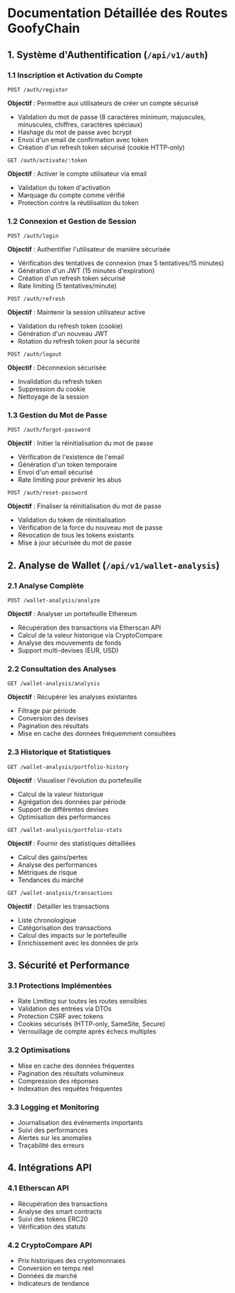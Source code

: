 # Documentation Détaillée des Routes GoofyChain

## 1. Système d'Authentification (`/api/v1/auth`)

### 1.1 Inscription et Activation du Compte
```http
POST /auth/register
```
**Objectif** : Permettre aux utilisateurs de créer un compte sécurisé
- Validation du mot de passe (8 caractères minimum, majuscules, minuscules, chiffres, caractères spéciaux)
- Hashage du mot de passe avec bcrypt
- Envoi d'un email de confirmation avec token
- Création d'un refresh token sécurisé (cookie HTTP-only)

```http
GET /auth/activate/:token
```
**Objectif** : Activer le compte utilisateur via email
- Validation du token d'activation
- Marquage du compte comme vérifié
- Protection contre la réutilisation du token

### 1.2 Connexion et Gestion de Session
```http
POST /auth/login
```
**Objectif** : Authentifier l'utilisateur de manière sécurisée
- Vérification des tentatives de connexion (max 5 tentatives/15 minutes)
- Génération d'un JWT (15 minutes d'expiration)
- Création d'un refresh token sécurisé
- Rate limiting (5 tentatives/minute)

```http
POST /auth/refresh
```
**Objectif** : Maintenir la session utilisateur active
- Validation du refresh token (cookie)
- Génération d'un nouveau JWT
- Rotation du refresh token pour la sécurité

```http
POST /auth/logout
```
**Objectif** : Déconnexion sécurisée
- Invalidation du refresh token
- Suppression du cookie
- Nettoyage de la session

### 1.3 Gestion du Mot de Passe
```http
POST /auth/forgot-password
```
**Objectif** : Initier la réinitialisation du mot de passe
- Vérification de l'existence de l'email
- Génération d'un token temporaire
- Envoi d'un email sécurisé
- Rate limiting pour prévenir les abus

```http
POST /auth/reset-password
```
**Objectif** : Finaliser la réinitialisation du mot de passe
- Validation du token de réinitialisation
- Vérification de la force du nouveau mot de passe
- Révocation de tous les tokens existants
- Mise à jour sécurisée du mot de passe

## 2. Analyse de Wallet (`/api/v1/wallet-analysis`)

### 2.1 Analyse Complète
```http
POST /wallet-analysis/analyze
```
**Objectif** : Analyser un portefeuille Ethereum
- Récupération des transactions via Etherscan API
- Calcul de la valeur historique via CryptoCompare
- Analyse des mouvements de fonds
- Support multi-devises (EUR, USD)

### 2.2 Consultation des Analyses
```http
GET /wallet-analysis/analysis
```
**Objectif** : Récupérer les analyses existantes
- Filtrage par période
- Conversion des devises
- Pagination des résultats
- Mise en cache des données fréquemment consultées

### 2.3 Historique et Statistiques
```http
GET /wallet-analysis/portfolio-history
```
**Objectif** : Visualiser l'évolution du portefeuille
- Calcul de la valeur historique
- Agrégation des données par période
- Support de différentes devises
- Optimisation des performances

```http
GET /wallet-analysis/portfolio-stats
```
**Objectif** : Fournir des statistiques détaillées
- Calcul des gains/pertes
- Analyse des performances
- Métriques de risque
- Tendances du marché

```http
GET /wallet-analysis/transactions
```
**Objectif** : Détailler les transactions
- Liste chronologique
- Catégorisation des transactions
- Calcul des impacts sur le portefeuille
- Enrichissement avec les données de prix

## 3. Sécurité et Performance

### 3.1 Protections Implémentées
- Rate Limiting sur toutes les routes sensibles
- Validation des entrées via DTOs
- Protection CSRF avec tokens
- Cookies sécurisés (HTTP-only, SameSite, Secure)
- Verrouillage de compte après échecs multiples

### 3.2 Optimisations
- Mise en cache des données fréquentes
- Pagination des résultats volumineux
- Compression des réponses
- Indexation des requêtes fréquentes

### 3.3 Logging et Monitoring
- Journalisation des événements importants
- Suivi des performances
- Alertes sur les anomalies
- Traçabilité des erreurs

## 4. Intégrations API

### 4.1 Etherscan API
- Récupération des transactions
- Analyse des smart contracts
- Suivi des tokens ERC20
- Vérification des statuts

### 4.2 CryptoCompare API
- Prix historiques des cryptomonnaies
- Conversion en temps réel
- Données de marché
- Indicateurs de tendance
